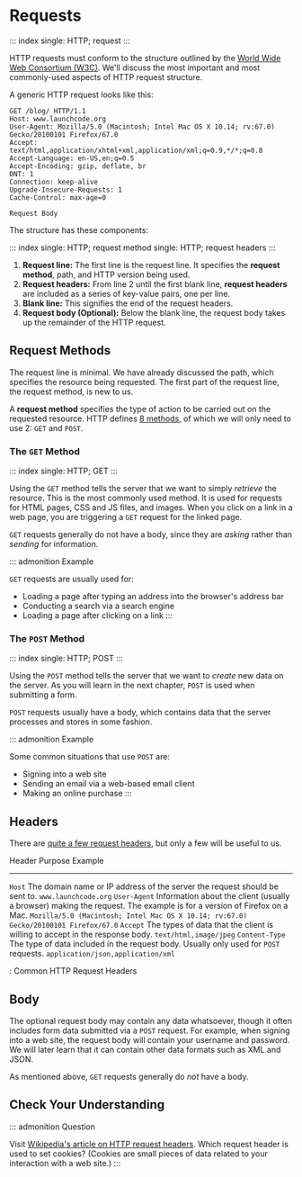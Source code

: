 # Requests

::: index
single: HTTP; request
:::

HTTP requests must conform to the structure outlined by the [World Wide
Web Consortium (W3C)](https://www.w3.org/). We\'ll discuss the most
important and most commonly-used aspects of HTTP request structure.

A generic HTTP request looks like this:

    GET /blog/ HTTP/1.1
    Host: www.launchcode.org
    User-Agent: Mozilla/5.0 (Macintosh; Intel Mac OS X 10.14; rv:67.0) Gecko/20100101 Firefox/67.0
    Accept: text/html,application/xhtml+xml,application/xml;q=0.9,*/*;q=0.8
    Accept-Language: en-US,en;q=0.5
    Accept-Encoding: gzip, deflate, br
    DNT: 1
    Connection: keep-alive
    Upgrade-Insecure-Requests: 1
    Cache-Control: max-age=0

    Request Body

The structure has these components:

::: index
single: HTTP; request method single: HTTP; request headers
:::

1.  **Request line:** The first line is the request line. It specifies
    the **request method**, path, and HTTP version being used.
2.  **Request headers:** From line 2 until the first blank line,
    **request headers** are included as a series of key-value pairs, one
    per line.
3.  **Blank line:** This signifies the end of the request headers.
4.  **Request body (Optional):** Below the blank line, the request body
    takes up the remainder of the HTTP request.

## Request Methods

The request line is minimal. We have already discussed the path, which
specifies the resource being requested. The first part of the request
line, the request method, is new to us.

A **request method** specifies the type of action to be carried out on
the requested resource. HTTP defines [8
methods](https://en.wikipedia.org/wiki/Hypertext_Transfer_Protocol#Request_methods),
of which we will only need to use 2: `GET` and `POST`.

### The `GET` Method

::: index
single: HTTP; GET
:::

Using the `GET` method tells the server that we want to simply
*retrieve* the resource. This is the most commonly used method. It is
used for requests for HTML pages, CSS and JS files, and images. When you
click on a link in a web page, you are triggering a `GET` request for
the linked page.

`GET` requests generally do not have a body, since they are *asking*
rather than *sending* for information.

::: admonition
Example

`GET` requests are usually used for:

-   Loading a page after typing an address into the browser\'s address
    bar
-   Conducting a search via a search engine
-   Loading a page after clicking on a link
:::

### The `POST` Method

::: index
single: HTTP; POST
:::

Using the `POST` method tells the server that we want to *create* new
data on the server. As you will learn in the next chapter, `POST` is
used when submitting a form.

`POST` requests usually have a body, which contains data that the server
processes and stores in some fashion.

::: admonition
Example

Some common situations that use `POST` are:

-   Signing into a web site
-   Sending an email via a web-based email client
-   Making an online purchase
:::

## Headers

There are [quite a few request
headers](https://en.wikipedia.org/wiki/List_of_HTTP_header_fields#Request_fields),
but only a few will be useful to us.

  Header           Purpose                                                                                                                  Example
  ---------------- ------------------------------------------------------------------------------------------------------------------------ --------------------------------------------------------------------------------------
  `Host`           The domain name or IP address of the server the request should be sent to.                                               `www.launchcode.org`
  `User-Agent`     Information about the client (usually a browser) making the request. The example is for a version of Firefox on a Mac.   `Mozilla/5.0 (Macintosh; Intel Mac OS X 10.14; rv:67.0) Gecko/20100101 Firefox/67.0`
  `Accept`         The types of data that the client is willing to accept in the response body.                                             `text/html,image/jpeg`
  `Content-Type`   The type of data included in the request body. Usually only used for `POST` requests.                                    `application/json,application/xml`

  : Common HTTP Request Headers

## Body

The optional request body may contain any data whatsoever, though it
often includes form data submitted via a `POST` request. For example,
when signing into a web site, the request body will contain your
username and password. We will later learn that it can contain other
data formats such as XML and JSON.

As mentioned above, `GET` requests generally do *not* have a body.

## Check Your Understanding

::: admonition
Question

Visit [Wikipedia\'s article on HTTP request
headers](https://en.wikipedia.org/wiki/List_of_HTTP_header_fields#Request_fields).
Which request header is used to set cookies? (Cookies are small pieces
of data related to your interaction with a web site.)
:::
